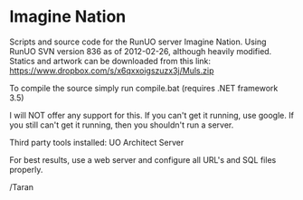 Imagine Nation
=============

Scripts and source code for the RunUO server Imagine Nation. 
Using RunUO SVN version 836 as of 2012-02-26, although heavily modified.
Statics and artwork can be downloaded from this link: https://www.dropbox.com/s/x6qxxoigszuzx3j/Muls.zip

To compile the source simply run compile.bat (requires .NET framework 3.5)

I will NOT offer any support for this. If you can't get it running, use google.
If you still can't get it running, then you shouldn't run a server.

Third party tools installed:
UO Architect Server

For best results, use a web server and configure all URL's and SQL files properly.

/Taran
